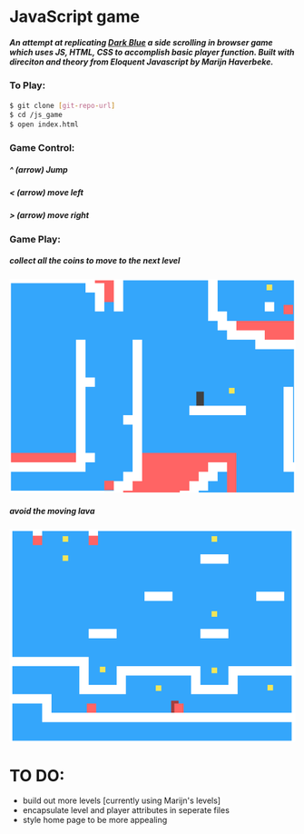 # JavaScript game
##### An attempt at replicating [Dark Blue](www.lessmilk.com/games/10) a side scrolling in browser game which uses JS, HTML, CSS to accomplish basic player function. Built with direciton and theory from Eloquent Javascript by Marijn Haverbeke.

### To Play:

```sh
$ git clone [git-repo-url]
$ cd /js_game
$ open index.html
```
### Game Control:
##### ^ (arrow) Jump
##### < (arrow) move left
##### > (arrow) move right

### Game Play:
##### collect all the coins to move to the next level
![game play](images/game.png)

##### avoid the moving lava
![game play](images/game2.png)

# TO DO:

- build out more levels [currently using Marijn's levels]
- encapsulate level and player attributes in seperate files
- style home page to be more appealing
